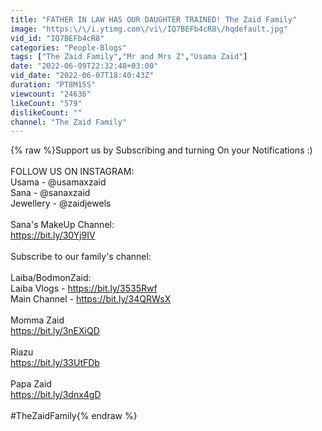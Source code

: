 ```yaml
---
title: "FATHER IN LAW HAS OUR DAUGHTER TRAINED! The Zaid Family"
image: "https:\/\/i.ytimg.com\/vi\/IQ7BEFb4cR8\/hqdefault.jpg"
vid_id: "IQ7BEFb4cR8"
categories: "People-Blogs"
tags: ["The Zaid Family","Mr and Mrs Z","Usama Zaid"]
date: "2022-06-09T22:32:48+03:00"
vid_date: "2022-06-07T18:40:43Z"
duration: "PT8M15S"
viewcount: "24636"
likeCount: "579"
dislikeCount: ""
channel: "The Zaid Family"
---
```

{% raw %}Support us by Subscribing and turning On your Notifications :) <br /> <br />FOLLOW US ON INSTAGRAM: <br />Usama - @usamaxzaid <br />Sana - @sanaxzaid <br />Jewellery - @zaidjewels <br /><br />Sana's MakeUp Channel:<br /><a rel="nofollow" target="blank" href="https://bit.ly/30Yj9IV">https://bit.ly/30Yj9IV</a><br /><br />Subscribe to our family's channel: <br /><br />Laiba/BodmonZaid:<br />Laiba Vlogs - <a rel="nofollow" target="blank" href="https://bit.ly/3535Rwf">https://bit.ly/3535Rwf</a> <br />Main Channel - <a rel="nofollow" target="blank" href="https://bit.ly/34QRWsX">https://bit.ly/34QRWsX</a><br /><br />Momma Zaid <br /><a rel="nofollow" target="blank" href="https://bit.ly/3nEXiQD">https://bit.ly/3nEXiQD</a><br /><br />Riazu <br /><a rel="nofollow" target="blank" href="https://bit.ly/33UtFDb">https://bit.ly/33UtFDb</a><br /><br />Papa Zaid <br /><a rel="nofollow" target="blank" href="https://bit.ly/3dnx4gD">https://bit.ly/3dnx4gD</a><br /><br />#TheZaidFamily{% endraw %}

